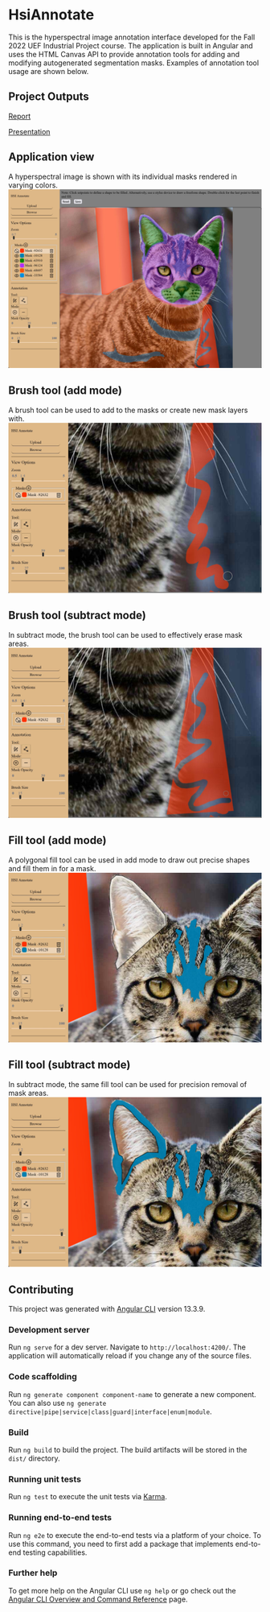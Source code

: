 # HsiAnnotate
This is the hyperspectral image annotation interface developed for the Fall 2022 UEF Industrial Project course.  The application is built in Angular and uses the HTML Canvas API to provide annotation tools for adding and modifying autogenerated segmentation masks.  Examples of annotation tool usage are shown below.

## Project Outputs
[Report](./Industrial%20Project%20--%20HSI%20Annotation%20Tool%20--%20Report.pdf)

[Presentation](./Industrial%20Project%20--%20HSI%20Annotation%20Tool%20--%20Presentation.pdf)

## Application view
A hyperspectral image is shown with its individual masks rendered in varying colors.
![Application view](./demo-images/idp_progress-report_annotate-app_app.jpg)

## Brush tool (add mode)
A brush tool can be used to add to the masks or create new mask layers with.
![Brush tool in add mode](./demo-images/idp_progress-report_annotate-app_brush-add.jpg)

## Brush tool (subtract mode)
In subtract mode, the brush tool can be used to effectively erase mask areas.
![Brush tool in subtract mode](./demo-images/idp_progress-report_annotate-app_brush-subtract.jpg)

## Fill tool (add mode)
A polygonal fill tool can be used in add mode to draw out precise shapes and fill them in for a mask.
![Fill tool in add mode](./demo-images/idp_progress-report_annotate-app_fill-add.jpg)

## Fill tool (subtract mode)
In subtract mode, the same fill tool can be used for precision removal of mask areas.
![Fill tool in add mode](./demo-images/idp_progress-report_annotate-app_fill-subtract.jpg)


## Contributing
This project was generated with [Angular CLI](https://github.com/angular/angular-cli) version 13.3.9.

### Development server

Run `ng serve` for a dev server. Navigate to `http://localhost:4200/`. The application will automatically reload if you change any of the source files.

### Code scaffolding

Run `ng generate component component-name` to generate a new component. You can also use `ng generate directive|pipe|service|class|guard|interface|enum|module`.

### Build

Run `ng build` to build the project. The build artifacts will be stored in the `dist/` directory.

### Running unit tests

Run `ng test` to execute the unit tests via [Karma](https://karma-runner.github.io).

### Running end-to-end tests

Run `ng e2e` to execute the end-to-end tests via a platform of your choice. To use this command, you need to first add a package that implements end-to-end testing capabilities.

### Further help

To get more help on the Angular CLI use `ng help` or go check out the [Angular CLI Overview and Command Reference](https://angular.io/cli) page.
